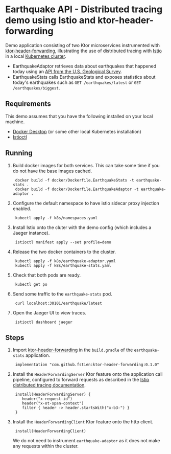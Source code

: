 # Earthquake API - Distributed tracing demo using Istio and ktor-header-forwarding

Demo application consisting of two Ktor microservices instrumented with [ktor-header-forwarding](https://github.com/fstien/ktor-header-forwarding), illustrating the use of distributed tracing with [Istio](https://istio.io/) in a local [Kubernetes cluster](https://www.docker.com/products/docker-desktop).

* EarthquakeAdaptor retrieves data about earthquakes that happened today using an [API from the U.S. Geological Survey](https://earthquake.usgs.gov/fdsnws/event/1/).
* EarthquakeStats calls EarthquakeStats and exposes statistics about today's earthquakes such as `GET /earthquakes/latest` or `GET /earthquakes/biggest`. 


## Requirements
This demo assumes that you have the following installed on your local machine. 
- [Docker Desktop](https://www.docker.com/products/docker-desktop) (or some other local Kubernetes installation)
- [Istioctl](https://istio.io/latest/docs/ops/diagnostic-tools/istioctl/)

## Running
1. Build docker images for both services. This can take some time if you do not have the base images cached. 
        
        docker build -f docker/Dockerfile.EarthquakeStats -t earthquake-stats .
        docker build -f docker/Dockerfile.EarthquakeAdaptor -t earthquake-adaptor .

2. Configure the default namespace to have istio sidecar proxy injection enabled. 
        
        kubectl apply -f k8s/namespaces.yaml

3. Install Istio onto the cluter with the demo config (which includes a Jaeger instance).
        
        istioctl manifest apply --set profile=demo

4. Release the two docker containers to the cluster.
        
        kubectl apply -f k8s/earthquake-adaptor.yaml
        kubectl apply -f k8s/earthquake-stats.yaml

5. Check that both pods are ready. 
        
        kubectl get po

6. Send some traffic to the `earthquake-stats` pod. 
        
        curl localhost:30101/earthquake/latest

7. Open the Jaeger UI to view traces.
        
        istioctl dashboard jaeger



## Steps 

1. Import [ktor-header-forwarding](https://github.com/fstien/ktor-header-forwarding) in the `build.gradle` of the `earthquake-stats` application.

        implementation "com.github.fstien:ktor-header-forwarding:0.1.0"

2. Install the `HeaderForwardingServer` Ktor feature onto the application call pipeline, configured to forward requests as described in the [Istio distributed tracing documentation](https://istio.io/latest/docs/tasks/observability/distributed-tracing/overview/). 

        install(HeaderForwardingServer) {
           header("x-request-id")
           header("x-ot-span-context")
           filter { header -> header.startsWith("x-b3-") }
        }

3. Install the `HeaderForwardingClient` Ktor feature onto the http client. 

        install(HeaderForwardingClient)

   We do not need to instrument `earthquake-adaptor` as it does not make any requests within the cluster. 
